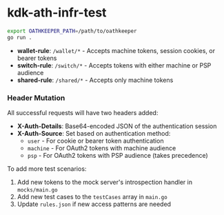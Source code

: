 # kdk-ath-infr-test

```bash
export OATHKEEPER_PATH=/path/to/oathkeeper
go run .
```

- **wallet-rule**: `/wallet/*` - Accepts machine tokens, session cookies, or bearer tokens
- **switch-rule**: `/switch/*` - Accepts tokens with either machine or PSP audience
- **shared-rule**: `/shared/*` - Accepts only machine tokens

### Header Mutation

All successful requests will have two headers added:

- **X-Auth-Details**: Base64-encoded JSON of the authentication session
- **X-Auth-Source**: Set based on authentication method:
  - `user` - For cookie or bearer token authentication
  - `machine` - For OAuth2 tokens with machine audience
  - `psp` - For OAuth2 tokens with PSP audience (takes precedence)

To add more test scenarios:

1. Add new tokens to the mock server's introspection handler in `mocks/main.go`
2. Add new test cases to the `testCases` array in `main.go`
3. Update `rules.json` if new access patterns are needed
